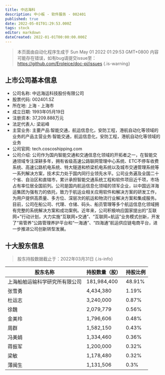 ```yaml
---
title: 中远海科
description: 中小板 - 软件服务 - 002401
published: true
date: 2022-05-01T01:29:53.000Z
tags: stock
editor: markdown
dateCreated: 2022-01-01T00:00:00.000Z
---
```


> 本页面由自动化程序生成于 Sun May 01 2022 01:29:53 GMT+0800
> 内容可能存在错误，如有bug请提交issue至：https://github.com/Eroleice/doc-pi/issues
{.is-warning}

## 上市公司基本信息
- 公司名称: 中远海运科技股份有限公司
- 股票代码: 002401.SZ
- 所在地: 上海 - 上海市
- 成立日期: 1993年05月19日
- 注册资本: 37,209.888万元
- 法定代表人: 梁岩峰
- 主营业务: 主要产品:智能交通，航运信息化，安防工程，港航自动化等领域的业务的产品主营业务:智能交通，航运信息化，安防工程，港航自动化等领域的业务
- 公司官网: tech.coscoshipping.com
- 公司介绍: 公司作为国内智能交通和交通信息化领域的开拓者之一，在智能交通领域专注深耕多年，拥有省级高速公路联网管理中心系统、ETC不停车收费系统、高速公路机电系统、特大隧道和桥梁机电系统以及城市交通管理系统等一系列解决方案，技术实力处于国内同行业领先水平。公司业务遍及全国二十个省、自治区和直辖市，累计承担智能交通系统工程和软件项目近千项，市场占有率位居全国前列。公司是国内航运信息化领域的领军企业，以中国远洋海运集团为强有力的依托，致力于航运业相关应用软件和解决方案的研发工作，为用户提供高质量、多方位、深层次的航运和物流行业解决方案和集成服务。目前，公司在船公司、代理、仓储、码头、船员管理等多个航运信息化领域拥有完整的系统解决方案和成功案例。近年来，公司积极响应国家提出的“互联网+”行动计划，大力实施“互联网+交通”、“互联网+航运”业务模式创新，开发了“易管养”公路管理养护平台和“一海通”、“四海通”航运供应链电商平台，进一步推进公司创新转型发展。


## 十大股东信息
> 股东持股数据截止于：2022年03月31日
{.is-info}

| 股东名称 | 持股数量（股） | 持股比例 |
| --- | --- | --- |
| 上海船舶运输科学研究所有限公司 | 181,984,400 | 48.91% |
| 张雪勇 | 4,434,380 | 1.19% |
| 杜运志 | 3,240,000 | 0.87% |
| 徐魏 | 2,079,779 | 0.56% |
| 金美玲 | 1,796,606 | 0.48% |
| 周群 | 1,582,150 | 0.43% |
| 冯美娟 | 1,334,460 | 0.36% |
| 蒋振军 | 1,200,000 | 0.32% |
| 梁敏 | 1,178,480 | 0.32% |
| 薄闽生 | 1,131,506 | 0.3% |




